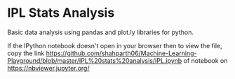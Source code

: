 # IPL Stats Analysis #
Basic data analysis using pandas and plot.ly libraries for python.

If the IPython notebook doesn't open in your browser then to view the file, copy the link https://github.com/shahparth06/Machine-Learning-Playground/blob/master/IPL%20stats%20analysis/IPL.ipynb of notebook on
https://nbviewer.jupyter.org/
